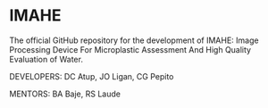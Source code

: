 # IMAHE
The official GitHub repository for the development of IMAHE: Image Processing Device For Microplastic Assessment And High Quality Evaluation of Water.

DEVELOPERS: DC Atup, JO Ligan, CG Pepito

MENTORS: BA Baje, RS Laude
